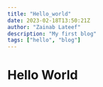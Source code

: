 ```yaml
---
title: "Hello_world"
date: 2023-02-18T13:50:21Z
author: "Zainab Lateef"
description: "My first blog"
tags: ["hello", "blog"]
---
```

# Hello World

